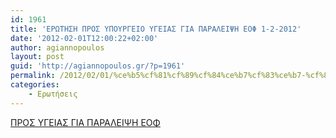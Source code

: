 ```yaml
---
id: 1961
title: 'ΕΡΩΤΗΣΗ ΠΡΟΣ ΥΠΟΥΡΓΕΙΟ ΥΓΕΙΑΣ ΓΙΑ ΠΑΡΑΛΕΙΨΗ ΕΟΦ 1-2-2012'
date: '2012-02-01T12:00:22+02:00'
author: agiannopoulos
layout: post
guid: 'http://agiannopoulos.gr/?p=1961'
permalink: /2012/02/01/%ce%b5%cf%81%cf%89%cf%84%ce%b7%cf%83%ce%b7-%cf%80%cf%81%ce%bf%cf%83-%cf%85%cf%80%ce%bf%cf%85%cf%81%ce%b3%ce%b5%ce%b9%ce%bf-%cf%85%ce%b3%ce%b5%ce%b9%ce%b1%cf%83-%ce%b3%ce%b9%ce%b1-%cf%80%ce%b1%cf%81/
categories:
    - Ερωτήσεις
---
```


[ΠΡΟΣ ΥΓΕΙΑΣ ΓΙΑ ΠΑΡΑΛΕΙΨΗ ΕΟΦ](/wp-content/uploads/2012/04/cf80cf81cebfcf83-cf85ceb3ceb5ceb9ceb1cf83-ceb3ceb9ceb1-cf80ceb1cf81ceb1cebbceb5ceb9cf88ceb7-ceb5cebfcf86-01022012.doc)